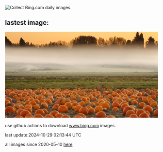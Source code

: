 ![Collect Bing.com daily images](https://github.com/counter2015/bing-daily-images/workflows/Collect%20Bing.com%20daily%20images/badge.svg)
## lastest image:
![](images/img.jpg)

use github actions to download www.bing.com images.

last update:2024-10-29 02:13:44 UTC

all images since 2020-05-10 [here](https://github.com/counter2015/bing-daily-images/tree/master/images) 
